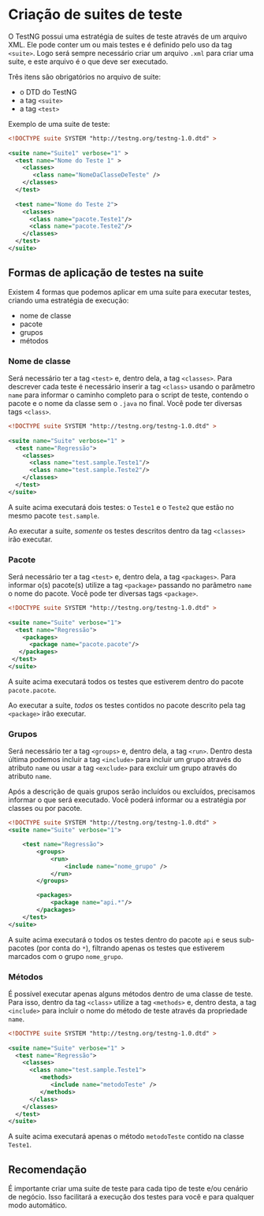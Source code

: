 # Criação de suites de teste

O TestNG possui uma estratégia de suites de teste através de um arquivo XML. Ele pode conter um ou mais testes e é definido pelo uso da tag `<suite>`. Logo será sempre necessário criar um arquivo `.xml` para criar uma suite, e este arquivo é o que deve ser executado.

Três itens são obrigatórios no arquivo de suite:
* o DTD do TestNG
* a tag `<suite>`
* a tag `<test>`

Exemplo de uma suite de teste:

```xml
<!DOCTYPE suite SYSTEM "http://testng.org/testng-1.0.dtd" >
  
<suite name="Suite1" verbose="1" >
  <test name="Nome do Teste 1" >
    <classes>
       <class name="NomeDaClasseDeTeste" />
    </classes>
  </test>
 
  <test name="Nome do Teste 2">
    <classes>
      <class name="pacote.Teste1"/>
      <class name="pacote.Teste2"/>
    </classes>
  </test>
</suite>
```

## Formas de aplicação de testes na suite

Existem 4 formas que podemos aplicar em uma suite para executar testes, criando uma estratégia de execução:
* nome de classe
* pacote
* grupos
* métodos

### Nome de classe

Será necessário ter a tag `<test>` e, dentro dela, a tag `<classes>`. Para descrever cada teste é necessário inserir a tag `<class>` usando o parâmetro `name` para informar o caminho completo para o script de teste, contendo o pacote e o nome da classe sem o `.java` no final. Você pode ter diversas tags `<class>`.

```xml
<!DOCTYPE suite SYSTEM "http://testng.org/testng-1.0.dtd" >
  
<suite name="Suite" verbose="1" > 
  <test name="Regressão">
    <classes>
      <class name="test.sample.Teste1"/>
      <class name="test.sample.Teste2"/>
    </classes>
  </test>
</suite>
```

A suite acima executará dois testes: o `Teste1` e o `Teste2` que estão no mesmo pacote `test.sample`.

Ao executar a suite, *somente* os testes descritos dentro da tag `<classes>` irão executar.

### Pacote

Será necessário ter a tag `<test>` e, dentro dela, a tag `<packages>`. Para informar o(s) pacote(s) utilize a tag `<package>` passando no parâmetro `name` o nome do pacote. Você pode ter diversas tags `<package>`.

```xml
<!DOCTYPE suite SYSTEM "http://testng.org/testng-1.0.dtd" >
 
<suite name="Suite" verbose="1">
  <test name="Regressão">
    <packages>
      <package name="pacote.pacote"/>
   </packages>
 </test>
</suite>
```

A suite acima executará todos os testes que estiverem dentro do pacote `pacote.pacote`.

Ao executar a suite, *todos* os testes contidos no pacote descrito pela tag `<package>` irão executar.

### Grupos

Será necessário ter a tag `<groups>` e, dentro dela, a tag `<run>`. Dentro desta última podemos incluir a tag `<include>` para incluir um grupo através do atributo `name` ou usar a tag `<exclude>` para excluir um grupo através do atributo `name`.

Após a descrição de quais grupos serão incluídos ou excluídos, precisamos informar o que será executado. Você poderá informar ou a estratégia por classes ou por pacote.

```xml
<!DOCTYPE suite SYSTEM "http://testng.org/testng-1.0.dtd" >
<suite name="Suite" verbose="1">

    <test name="Regressão">
        <groups>
            <run>
                <include name="nome_grupo" />
            </run>
        </groups>

        <packages>
            <package name="api.*"/>
        </packages>
    </test>
</suite>
```

A suite acima executará o todos os testes dentro do pacote `api` e seus sub-pacotes (por conta do `*`), filtrando apenas os testes que estiverem marcados com o grupo `nome_grupo`.

### Métodos

É possível executar apenas alguns métodos dentro de uma classe de teste. Para isso, dentro da tag `<class>` utilize a tag `<methods>` e, dentro desta, a tag `<include>` para incluir o nome do método de teste através da propriedade `name`.

```xml
<!DOCTYPE suite SYSTEM "http://testng.org/testng-1.0.dtd" >
  
<suite name="Suite" verbose="1" > 
  <test name="Regressão">
    <classes>
      <class name="test.sample.Teste1">
         <methods>
            <include name="metodoTeste" />
         </methods>
      </class>
    </classes>
  </test>
</suite>
```

A suite acima executará apenas o método `metodoTeste` contido na classe `Teste1`.

## Recomendação

É importante criar uma suite de teste para cada tipo de teste e/ou cenário de negócio. Isso facilitará a execução dos testes para você e para qualquer modo automático.